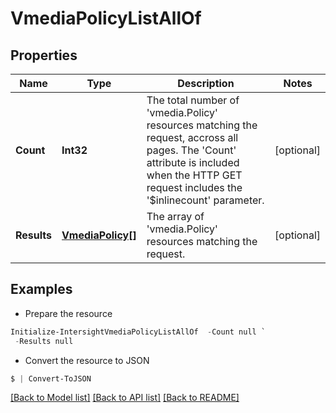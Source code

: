 # VmediaPolicyListAllOf
## Properties

Name | Type | Description | Notes
------------ | ------------- | ------------- | -------------
**Count** | **Int32** | The total number of &#39;vmedia.Policy&#39; resources matching the request, accross all pages. The &#39;Count&#39; attribute is included when the HTTP GET request includes the &#39;$inlinecount&#39; parameter. | [optional] 
**Results** | [**VmediaPolicy[]**](VmediaPolicy.md) | The array of &#39;vmedia.Policy&#39; resources matching the request. | [optional] 

## Examples

- Prepare the resource
```powershell
Initialize-IntersightVmediaPolicyListAllOf  -Count null `
 -Results null
```

- Convert the resource to JSON
```powershell
$ | Convert-ToJSON
```

[[Back to Model list]](../README.md#documentation-for-models) [[Back to API list]](../README.md#documentation-for-api-endpoints) [[Back to README]](../README.md)

